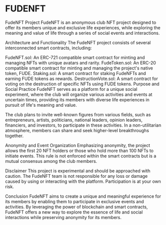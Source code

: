 # FUDENFT
FudeNFT Project
FudeNFT is an anonymous club NFT project designed to offer its members unique and exclusive life experiences, while exploring the meaning and value of life through a series of social events and interactions.

Architecture and Functionality
The FudeNFT project consists of several interconnected smart contracts, including:

FudeNFT.sol: An ERC-721 compatible smart contract for minting and managing NFTs with unique avatars and rarity.
FudeToken.sol: An ERC-20 compatible smart contract for minting and managing the project's native token, FUDE.
Staking.sol: A smart contract for staking FudeNFTs and earning FUDE tokens as rewards.
DestructionVote.sol: A smart contract for voting on the destruction of specific NFTs using FUDE tokens.
Purpose and Social Practice
FudeNFT serves as a platform for a unique social experiment, where the club will organize various activities and events at uncertain times, providing its members with diverse life experiences in pursuit of life's meaning and value.

The club plans to invite well-known figures from various fields, such as entrepreneurs, artists, politicians, national leaders, opinion leaders, financiers, and investors, to participate in these activities. In a non-utilitarian atmosphere, members can share and seek higher-level breakthroughs together.

Anonymity and Event Organization
Emphasizing anonymity, the project allows the first 20 NFT holders or those who hold more than 100 NFTs to initiate events. This rule is not enforced within the smart contracts but is a mutual consensus among the club members.

Disclaimer
This project is experimental and should be approached with caution. The FudeNFT team is not responsible for any loss or damage caused by using or interacting with the platform. Participation is at your own risk.

Conclusion
FudeNFT aims to create a unique and meaningful experience for its members by enabling them to participate in exclusive events and activities. By leveraging the power of blockchain and smart contracts, FudeNFT offers a new way to explore the essence of life and social interactions while preserving anonymity for its members.
